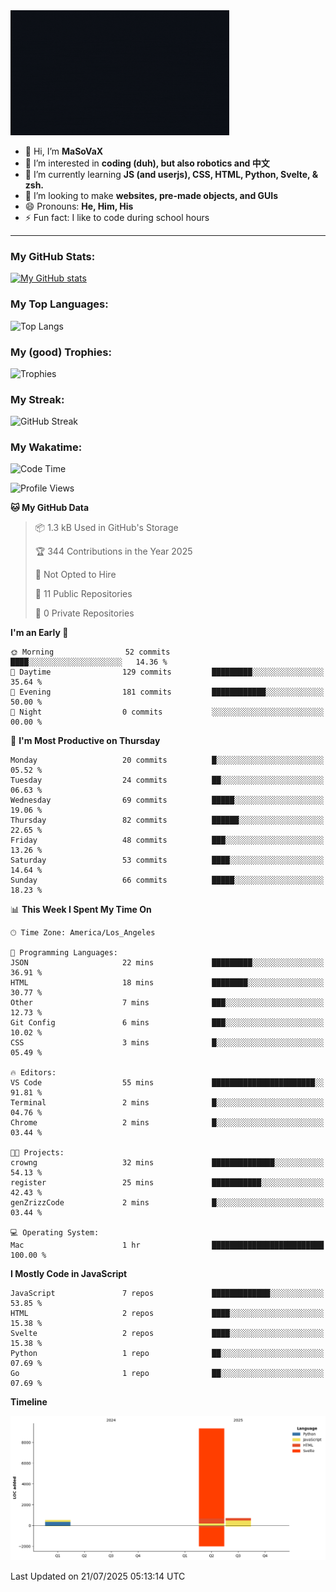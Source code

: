 <img src="profile-up.gif" alt="Profile Up" width="350px" height="200px">

- 👋 Hi, I’m **MaSoVaX**
- 👀 I’m interested in **coding (duh), but also robotics and 中文**
- 🌱 I’m currently learning **JS (and userjs), CSS, HTML, Python, Svelte, & zsh.**
- 💞️ I’m looking to make **websites, pre-made objects, and GUIs**
- 😄 Pronouns: **He, Him, His**
- ⚡ Fun fact: I like to code during school hours
  
---

### My GitHub Stats:
[![My GitHub stats](https://github-readme-stats.vercel.app/api?username=genzrizzcode&show_icons=true&theme=github_dark&hide_border=true&show=discussions_started,discussions_answered&rank_icon=percentile)](https://github.com/genZrizzCode)

### My Top Languages:
![Top Langs](https://github-readme-stats.vercel.app/api/top-langs/?username=genzrizzcode&langs_count=10&show_icons=true&theme=github_dark&hide_border=true&layout=compact)

### My (good) Trophies:
![Trophies](https://github-profile-trophy.vercel.app/?username=genzrizzcode&rank=SECRET,SSS,SS,S,AAA,AA,A,B&theme=matrix&column=3&margin-w=10&margin-h=10)

### My Streak:
![GitHub Streak](https://streak-stats.demolab.com?user=genZrizzCode&theme=highcontrast&border_radius=25&date_format=M%20j%5B%2C%20Y%5D&card_width=525&stroke=EB5454)

### My Wakatime:
<!--START_SECTION:waka-->
![Code Time](http://img.shields.io/badge/Code%20Time-4%20hrs%2035%20mins-blue)

![Profile Views](http://img.shields.io/badge/Profile%20Views-89-blue)

**🐱 My GitHub Data** 

> 📦 1.3 kB Used in GitHub's Storage 
 > 
> 🏆 344 Contributions in the Year 2025
 > 
> 🚫 Not Opted to Hire
 > 
> 📜 11 Public Repositories 
 > 
> 🔑 0 Private Repositories 
 > 
**I'm an Early 🐤** 

```text
🌞 Morning                52 commits          ████░░░░░░░░░░░░░░░░░░░░░   14.36 % 
🌆 Daytime                129 commits         █████████░░░░░░░░░░░░░░░░   35.64 % 
🌃 Evening                181 commits         ████████████░░░░░░░░░░░░░   50.00 % 
🌙 Night                  0 commits           ░░░░░░░░░░░░░░░░░░░░░░░░░   00.00 % 
```
📅 **I'm Most Productive on Thursday** 

```text
Monday                   20 commits          █░░░░░░░░░░░░░░░░░░░░░░░░   05.52 % 
Tuesday                  24 commits          ██░░░░░░░░░░░░░░░░░░░░░░░   06.63 % 
Wednesday                69 commits          █████░░░░░░░░░░░░░░░░░░░░   19.06 % 
Thursday                 82 commits          ██████░░░░░░░░░░░░░░░░░░░   22.65 % 
Friday                   48 commits          ███░░░░░░░░░░░░░░░░░░░░░░   13.26 % 
Saturday                 53 commits          ████░░░░░░░░░░░░░░░░░░░░░   14.64 % 
Sunday                   66 commits          █████░░░░░░░░░░░░░░░░░░░░   18.23 % 
```


📊 **This Week I Spent My Time On** 

```text
🕑︎ Time Zone: America/Los_Angeles

💬 Programming Languages: 
JSON                     22 mins             █████████░░░░░░░░░░░░░░░░   36.91 % 
HTML                     18 mins             ████████░░░░░░░░░░░░░░░░░   30.77 % 
Other                    7 mins              ███░░░░░░░░░░░░░░░░░░░░░░   12.73 % 
Git Config               6 mins              ███░░░░░░░░░░░░░░░░░░░░░░   10.02 % 
CSS                      3 mins              █░░░░░░░░░░░░░░░░░░░░░░░░   05.49 % 

🔥 Editors: 
VS Code                  55 mins             ███████████████████████░░   91.81 % 
Terminal                 2 mins              █░░░░░░░░░░░░░░░░░░░░░░░░   04.76 % 
Chrome                   2 mins              █░░░░░░░░░░░░░░░░░░░░░░░░   03.44 % 

🐱‍💻 Projects: 
crowng                   32 mins             ██████████████░░░░░░░░░░░   54.13 % 
register                 25 mins             ███████████░░░░░░░░░░░░░░   42.43 % 
genZrizzCode             2 mins              █░░░░░░░░░░░░░░░░░░░░░░░░   03.44 % 

💻 Operating System: 
Mac                      1 hr                █████████████████████████   100.00 % 
```

**I Mostly Code in JavaScript** 

```text
JavaScript               7 repos             █████████████░░░░░░░░░░░░   53.85 % 
HTML                     2 repos             ████░░░░░░░░░░░░░░░░░░░░░   15.38 % 
Svelte                   2 repos             ████░░░░░░░░░░░░░░░░░░░░░   15.38 % 
Python                   1 repo              ██░░░░░░░░░░░░░░░░░░░░░░░   07.69 % 
Go                       1 repo              ██░░░░░░░░░░░░░░░░░░░░░░░   07.69 % 
```



**Timeline**

![Lines of Code chart](https://raw.githubusercontent.com/genZrizzCode/genZrizzCode/main/assets/bar_graph.png)


 Last Updated on 21/07/2025 05:13:14 UTC
<!--END_SECTION:waka-->
